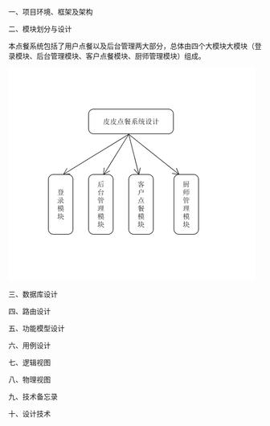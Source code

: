 一、项目环境、框架及架构


二、模块划分与设计

  本点餐系统包括了用户点餐以及后台管理两大部分，总体由四个大模块大模块（登录模块、后台管理模块、客户点餐模块、厨师管理模块）组成。
  
  ![总体模块](/img/model/总体模块.png)


三、数据库设计


四、路由设计


五、功能模型设计


六、用例设计


七、逻辑视图


八、物理视图


九、技术备忘录


十、设计技术
